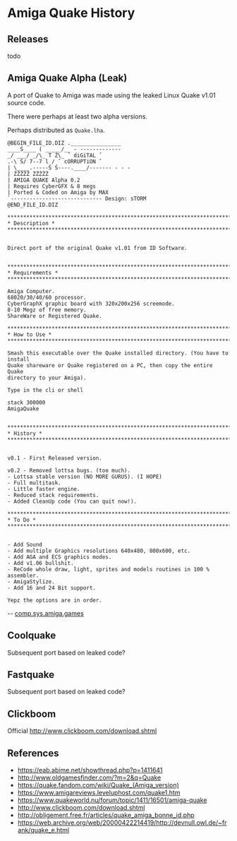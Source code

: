 # Amiga Quake History

## Releases

todo


## Amiga Quake Alpha (Leak)

A port of Quake to Amiga was made using the leaked Linux Quake v1.01 source code.

There were perhaps at least two alpha versions.

Perhaps distributed as `Quake.lha`.


```
@BEGIN_FILE_ID.DIZ .________________
____Ś____ ( _____/__ - -------------
_/ ___/ _/\_ T Ź\_ ˇ diGiTAL ˇ
.-\ Ś/ 7--7 l / ˇ cORRUPTiON ˇ
| \____.-----Ś Ś----.____/------- - - -
| ŻŻŻŻŻ ŻŻŻŻŻ
| AMIGA QUAKE Alpha 0.2
| Requires CyberGFX & 8 megs
| Ported & Coded on Amiga by MAX
`----------------------------- Design: sTORM
@END_FILE_ID.DIZ

******************************************************************************
* Description *
******************************************************************************


Direct port of the original Quake v1.01 from ID Software.


******************************************************************************
* Requirements *
******************************************************************************

Amiga Computer.
68020/30/40/60 processor.
CyberGraphX graphic board with 320x200x256 screemode.
8-10 Megz of free memory.
ShareWare or Registered Quake.

******************************************************************************
* How to Use *
******************************************************************************

Smash this executable over the Quake installed directory. (You have to install
Quake shareware or Quake registered on a PC, then copy the entire Quake
directory to your Amiga).

Type in the cli or shell

stack 300000
AmigaQuake


******************************************************************************
* History *
******************************************************************************


v0.1 - First Released version.

v0.2 - Removed lottsa bugs. (too much).
- Lottsa stable version (NO MORE GURUS). (I HOPE)
- Full multitask.
- Little faster engine.
- Reduced stack requirements.
- Added CleanUp code (You can quit now!).

******************************************************************************
* To Do *
******************************************************************************


- Add Sound
- Add multiple Graphics resolutions 640x480, 800x600, etc.
- Add AGA and ECS graphics modes.
- Add v1.06 bullshit.
- ReCode whole draw, light, sprites and models routines in 100 % assembler.
- AmigaStylize.
- Add 16 and 24 Bit support.

Yepz the options are in order.
```
-- [comp.sys.amiga.games](https://groups.google.com/g/comp.sys.amiga.games/c/JaSZlQlMO9Y)



## Coolquake

Subsequent port based on leaked code?

## Fastquake

Subsequent port based on leaked code?

## Clickboom

Official
http://www.clickboom.com/download.shtml


## References

* https://eab.abime.net/showthread.php?p=1411641
* http://www.oldgamesfinder.com/?m=2&q=Quake
* https://quake.fandom.com/wiki/Quake_(Amiga_version)
* https://www.amigareviews.leveluphost.com/quake1.htm
* https://www.quakeworld.nu/forum/topic/1411/16501/amiga-quake
* http://www.clickboom.com/download.shtml
* http://obligement.free.fr/articles/quake_amiga_bonne_id.php
* https://web.archive.org/web/20000422214419/http://devnull.owl.de/~frank/quake_e.html